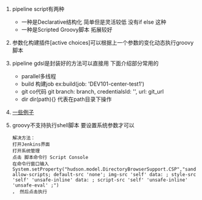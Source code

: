 1. pipeline script有两种
   - 一种是Declarative结构化 简单但是灵活较低 没有if else 这种
   - 一种是Scripted Groovy脚本 拓展较好
   
2. 参数化构建插件[active choices]可以根据上一个参数的变化动态执行groovy脚本

3. pipeline gdsl是封装好的方法可以直接用 下面介绍部分常用的 
   - parallel多线程
   - build 构建job ex:build(job: 'DEV101-center-test1')
   - git co代码 git branch: branch, credentialsId: '', url: git_url
   - dir dir(path){} 代表在path目录下操作
   
4. [一些例子](https://www.jenkins.io/doc/pipeline/examples/)

5. groovy不支持执行shell脚本 要设置系统参数才可以

   ```
   解决方法：
   打开Jenkins界面
   打开系统管理
   点击 脚本命令行 Script Console
   在命令行窗口输入 
   System.setProperty("hudson.model.DirectoryBrowserSupport.CSP","sandbox allow-scripts; default-src 'none'; img-src 'self' data: ; style-src 'self' 'unsafe-inline' data: ; script-src 'self' 'unsafe-inline' 'unsafe-eval' ;")
   ， 然后点击执行
   ```

   